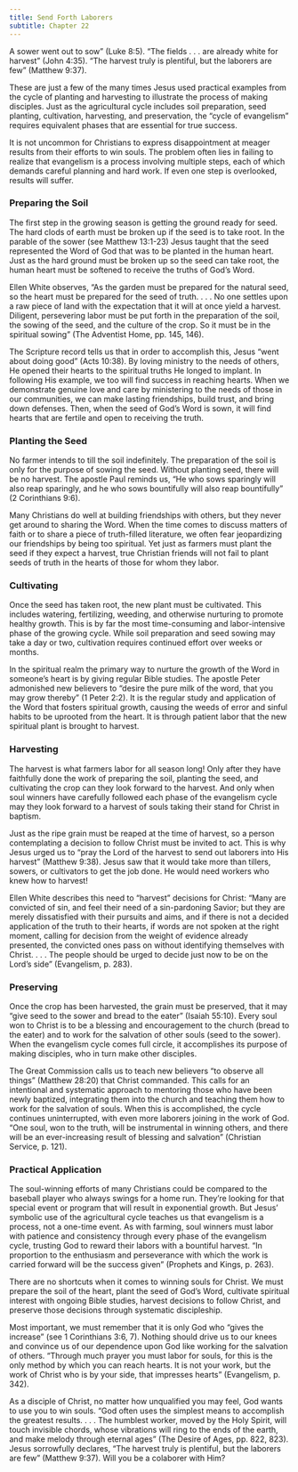 ```yaml
---
title: Send Forth Laborers
subtitle: Chapter 22
---
```


A sower went out to sow” (Luke 8:5). “The fields . . . are already white for harvest” (John 4:35). “The harvest truly is plentiful, but the laborers are few” (Matthew 9:37).

These are just a few of the many times Jesus used practical examples from the cycle of planting and harvesting to illustrate the process of making disciples. Just as the agricultural cycle includes soil preparation, seed planting, cultivation, harvesting, and preservation, the “cycle of evangelism” requires equivalent phases that are essential for true success.

It is not uncommon for Christ­ians to express disappointment at meager results from their efforts to win souls. The problem often lies in failing to realize that evangelism is a process involving multiple steps, each of which demands careful planning and hard work. If even one step is overlooked, results will suffer.

### Preparing the Soil

The first step in the growing season is getting the ground ready for seed. The hard clods of earth must be broken up if the seed is to take root. In the parable of the sower (see Matthew 13:1-23) Jesus taught that the seed represented the Word of God that was to be planted in the human heart. Just as the hard ground must be broken up so the seed can take root, the human heart must be softened to receive the truths of God’s Word.

Ellen White observes, “As the garden must be prepared for the natural seed, so the heart must be prepared for the seed of truth. . . . No one settles upon a raw piece of land with the expectation that it will at once yield a harvest. Diligent, persevering labor must be put forth in the preparation of the soil, the sowing of the seed, and the culture of the crop. So it must be in the spiritual sowing” (The Adventist Home, pp. 145, 146).

The Scripture record tells us that in order to accomplish this, Jesus “went about doing good” (Acts 10:38). By loving ministry to the needs of others, He opened their hearts to the spiritual truths He longed to implant. In following His example, we too will find success in reaching hearts. When we demonstrate genuine love and care by ministering to the needs of those in our communities, we can make lasting friendships, build trust, and bring down defenses. Then, when the seed of God’s Word is sown, it will find hearts that are fertile and open to receiving the truth.

### Planting the Seed

No farmer intends to till the soil indefinitely. The preparation of the soil is only for the purpose of sowing the seed. Without planting seed, there will be no harvest. The apostle Paul reminds us, “He who sows sparingly will also reap sparingly, and he who sows bountifully will also reap bountifully” (2 Corinthians 9:6).

Many Christians do well at building friendships with others, but they never get around to sharing the Word. When the time comes to discuss matters of faith or to share a piece of truth-filled literature, we often fear jeopardizing our friendships by being too spiritual. Yet just as farmers must plant the seed if they expect a harvest, true Christian friends will not fail to plant seeds of truth in the hearts of those for whom they labor.

### Cultivating

Once the seed has taken root, the new plant must be cultivated. This includes watering, fertilizing, weeding, and otherwise nurturing to promote healthy growth. This is by far the most time-consuming and labor-intensive phase of the growing cycle. While soil preparation and seed sowing may take a day or two, cultivation requires continued effort over weeks or months.

In the spiritual realm the primary way to nurture the growth of the Word in someone’s heart is by giving regular Bible studies. The apostle Peter admonished new believers to “desire the pure milk of the word, that you may grow thereby” (1 Peter 2:2). It is the regular study and application of the Word that fosters spiritual growth, causing the weeds of error and sinful habits to be uprooted from the heart. It is through patient labor that the new spiritual plant is brought to harvest.

### Harvesting

The harvest is what farmers labor for all season long! Only after they have faithfully done the work of preparing the soil, planting the seed, and cultivating the crop can they look forward to the harvest. And only when soul winners have carefully followed each phase of the evangelism cycle may they look forward to a harvest of souls taking their stand for Christ in baptism.

Just as the ripe grain must be reaped at the time of harvest, so a person contemplating a decision to follow Christ must be invited to act. This is why Jesus urged us to “pray the Lord of the harvest to send out laborers into His harvest” (Matthew 9:38). Jesus saw that it would take more than tillers, sowers, or cultivators to get the job done. He would need workers who knew how to harvest!

Ellen White describes this need to “harvest” decisions for Christ: “Many are convicted of sin, and feel their need of a sin-pardoning Savior; but they are merely dissatisfied with their pursuits and aims, and if there is not a decided application of the truth to their hearts, if words are not spoken at the right moment, calling for decision from the weight of evidence already presented, the convicted ones pass on without identifying themselves with Christ. . . . The people should be urged to decide just now to be on the Lord’s side” (Evangelism, p. 283).

### Preserving

Once the crop has been harvested, the grain must be preserved, that it may “give seed to the sower and bread to the eater” (Isaiah 55:10). Every soul won to Christ is to be a blessing and encouragement to the church (bread to the eater) and to work for the salvation of other souls (seed to the sower). When the evangelism cycle comes full circle, it accomplishes its purpose of making disciples, who in turn make other disciples.

The Great Commission calls us to teach new believers “to observe all things” (Matthew 28:20) that Christ commanded. This calls for an intentional and systematic approach to mentoring those who have been newly baptized, integrating them into the church and teaching them how to work for the salvation of souls. When this is accomplished, the cycle continues uninterrupted, with even more laborers joining in the work of God. “One soul, won to the truth, will be instrumental in winning others, and there will be an ever-increasing result of blessing and salvation” (Christian Service, p. 121).

### Practical Application

The soul-winning efforts of many Christians could be compared to the baseball player who always swings for a home run. They’re looking for that special event or program that will result in exponential growth. But Jesus’ symbolic use of the agricultural cycle teaches us that evangelism is a process, not a one-time event. As with farming, soul winners must labor with patience and consistency through every phase of the evangelism cycle, trusting God to reward their labors with a bountiful harvest. “In proportion to the enthusiasm and perseverance with which the work is carried forward will be the success given” (Prophets and Kings, p. 263).

There are no shortcuts when it comes to winning souls for Christ. We must prepare the soil of the heart, plant the seed of God’s Word, cultivate spiritual interest with ongoing Bible studies, harvest decisions to follow Christ, and preserve those decisions through systematic discipleship.

Most important, we must remember that it is only God who “gives the increase” (see 1 Corinthians 3:6, 7). Nothing should drive us to our knees and convince us of our dependence upon God like working for the salvation of others. “Through much prayer you must labor for souls, for this is the only method by which you can reach hearts. It is not your work, but the work of Christ who is by your side, that impresses hearts” (Evangelism, p. 342).

As a disciple of Christ, no matter how unqualified you may feel, God wants to use you to win souls. “God often uses the simplest means to accomplish the greatest results. . . . The humblest worker, moved by the Holy Spirit, will touch invisible chords, whose vibrations will ring to the ends of the earth, and make melody through eternal ages” (The Desire of Ages, pp. 822, 823). Jesus sorrowfully declares, “The harvest truly is plentiful, but the laborers are few” (Matthew 9:37). Will you be a colaborer with Him?